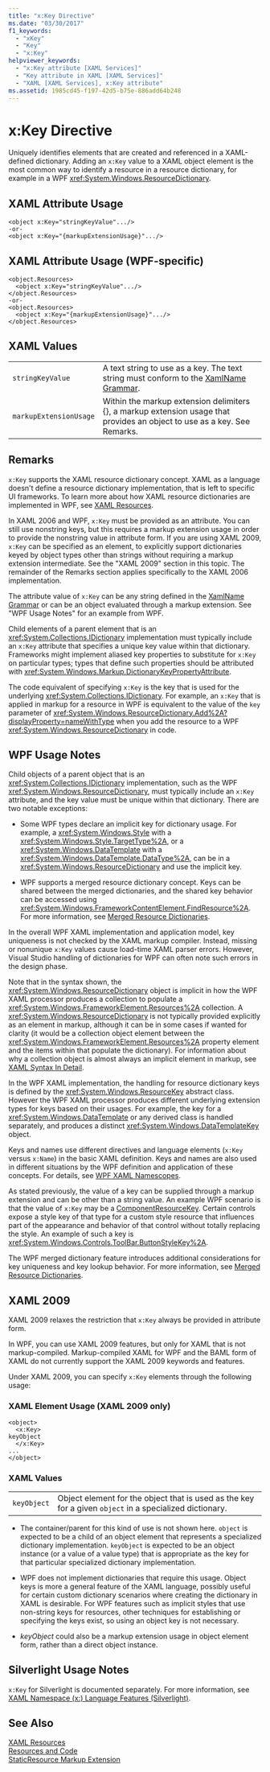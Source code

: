 ```yaml
---
title: "x:Key Directive"
ms.date: "03/30/2017"
f1_keywords: 
  - "xKey"
  - "Key"
  - "x:Key"
helpviewer_keywords: 
  - "x:Key attribute [XAML Services]"
  - "Key attribute in XAML [XAML Services]"
  - "XAML [XAML Services], x:Key attribute"
ms.assetid: 1985cd45-f197-42d5-b75e-886add64b248
---
```

# x:Key Directive
Uniquely identifies elements that are created and referenced in a XAML-defined dictionary. Adding an `x:Key` value to a XAML object element is the most common way to identify a resource in a resource dictionary, for example in a WPF <xref:System.Windows.ResourceDictionary>.  
  
## XAML Attribute Usage  
  
```  
<object x:Key="stringKeyValue".../>  
-or-  
<object x:Key="{markupExtensionUsage}".../>  
```  
  
## XAML Attribute Usage (WPF-specific)  
  
```  
<object.Resources>  
  <object x:Key="stringKeyValue".../>  
</object.Resources>  
-or-  
<object.Resources>  
  <object x:Key="{markupExtensionUsage}".../>  
</object.Resources>  
```  
  
## XAML Values  
  
|||  
|-|-|  
|`stringKeyValue`|A text string to use as a key. The text string must conform to the [XamlName Grammar](../../../docs/framework/xaml-services/xamlname-grammar.md).|  
|`markupExtensionUsage`|Within the markup extension delimiters {}, a markup extension usage that provides an object to use as a key. See Remarks.|  
  
## Remarks  
 `x:Key` supports the XAML resource dictionary concept. XAML as a language doesn't define a resource dictionary implementation, that is left to specific UI frameworks. To learn more about how XAML resource dictionaries are implemented in WPF, see [XAML Resources](../../../docs/framework/wpf/advanced/xaml-resources.md).  
  
 In XAML 2006 and WPF, `x:Key` must be provided as an attribute. You can still use nonstring keys, but this requires a markup extension usage in order to provide the nonstring value in attribute form. If you are using XAML 2009, `x:Key` can be specified as an element, to explicitly support dictionaries keyed by object types other than strings without requiring a markup extension intermediate. See the "XAML 2009" section in this topic. The remainder of the Remarks section applies specifically to the XAML 2006 implementation.  
  
 The attribute value of `x:Key` can be any string defined in the [XamlName Grammar](../../../docs/framework/xaml-services/xamlname-grammar.md) or can be an object evaluated through a markup extension. See "WPF Usage Notes" for an example from WPF.  
  
 Child elements of a parent element that is an <xref:System.Collections.IDictionary> implementation must typically include an `x:Key` attribute that specifies a unique key value within that dictionary. Frameworks might implement aliased key properties to substitute for `x:Key` on particular types; types that define such properties should be attributed with <xref:System.Windows.Markup.DictionaryKeyPropertyAttribute>.  
  
 The code equivalent of specifying `x:Key` is the key that is used for the underlying <xref:System.Collections.IDictionary>. For example, an `x:Key` that is applied in markup for a resource in WPF is equivalent to the value of the `key` parameter of <xref:System.Windows.ResourceDictionary.Add%2A?displayProperty=nameWithType> when you add the resource to a WPF <xref:System.Windows.ResourceDictionary> in code.  
  
## WPF Usage Notes  
 Child objects of a parent object that is an <xref:System.Collections.IDictionary> implementation, such as the WPF <xref:System.Windows.ResourceDictionary>, must typically include an `x:Key` attribute, and the key value must be unique within that dictionary. There are two notable exceptions:  
  
-   Some WPF types declare an implicit key for dictionary usage. For example, a <xref:System.Windows.Style> with a <xref:System.Windows.Style.TargetType%2A>, or a <xref:System.Windows.DataTemplate> with a <xref:System.Windows.DataTemplate.DataType%2A>, can be  in a <xref:System.Windows.ResourceDictionary> and use the implicit key.  
  
-   WPF supports a merged resource dictionary concept. Keys can be shared between the merged dictionaries, and the shared key behavior can be accessed using <xref:System.Windows.FrameworkContentElement.FindResource%2A>. For more information, see [Merged Resource Dictionaries](../../../docs/framework/wpf/advanced/merged-resource-dictionaries.md).  
  
 In the overall WPF XAML implementation and application model, key uniqueness is not checked by the XAML markup compiler. Instead, missing or nonunique `x:Key` values cause load-time XAML parser errors. However, Visual Studio handling of dictionaries for WPF can often note such errors in the design phase.  
  
 Note that in the syntax shown, the <xref:System.Windows.ResourceDictionary> object is implicit in how the WPF XAML processor produces a collection to populate a <xref:System.Windows.FrameworkElement.Resources%2A> collection. A <xref:System.Windows.ResourceDictionary> is not typically provided explicitly as an element in markup, although it can be in some cases if wanted for clarity (it would be a collection object element between the <xref:System.Windows.FrameworkElement.Resources%2A> property element and the items within that populate the dictionary). For information about why a collection object is almost always an implicit element in markup, see [XAML Syntax In Detail](../../../docs/framework/wpf/advanced/xaml-syntax-in-detail.md).  
  
 In the WPF XAML implementation, the handling for resource dictionary keys is defined by the <xref:System.Windows.ResourceKey> abstract class. However the WPF XAML processor produces different underlying extension types for keys based on their usages. For example, the key for a <xref:System.Windows.DataTemplate> or any derived class is handled separately, and produces a distinct <xref:System.Windows.DataTemplateKey> object.  
  
 Keys and names use different directives and language elements (`x:Key` versus `x:Name`) in the basic XAML definition. Keys and names are also used in different situations by the WPF definition and application of these concepts. For details, see [WPF XAML Namescopes](../../../docs/framework/wpf/advanced/wpf-xaml-namescopes.md).  
  
 As stated previously, the value of a key can be supplied through a markup extension and can be other than a string value. An example WPF scenario is that the value of `x:Key` may be a [ComponentResourceKey](../../../docs/framework/wpf/advanced/componentresourcekey-markup-extension.md). Certain controls expose a style key of that type for a custom style resource that influences part of the appearance and behavior of that control without totally replacing the style. An example of such a key is <xref:System.Windows.Controls.ToolBar.ButtonStyleKey%2A>.  
  
 The WPF merged dictionary feature introduces additional considerations for key uniqueness and key lookup behavior. For more information, see [Merged Resource Dictionaries](../../../docs/framework/wpf/advanced/merged-resource-dictionaries.md).  
  
## XAML 2009  
 XAML 2009 relaxes the restriction that `x:Key` always be provided in attribute form.  
  
 In WPF, you can use XAML 2009 features, but only for XAML that is not markup-compiled. Markup-compiled XAML for WPF and the BAML form of XAML do not currently support the XAML 2009 keywords and features.  
  
 Under XAML 2009, you can specify `x:Key` elements through the following usage:  
  
### XAML Element Usage (XAML 2009 only)  
  
```  
<object>  
  <x:Key>  
keyObject  
  </x:Key>  
...  
</object>  
```  
  
### XAML Values  
  
|||  
|-|-|  
|`keyObject`|Object element for the object that is used as the key for a given `object` in a specialized dictionary.|  
  
-   The container/parent for this kind of use is not shown here. `object` is expected to be a child of an object element that represents a specialized dictionary implementation. `keyObject` is expected to be an object instance (or a value of a value type) that is appropriate as the key for that particular specialized dictionary implementation.  
  
-   WPF does not implement dictionaries that require this usage. Object keys is more a general feature of the XAML language, possibly useful for certain custom dictionary scenarios where creating the dictionary in XAML is desirable. For WPF features such as implicit styles that use non-string keys for resources, other techniques for establishing or specifying the keys exist, so using an object key is not necessary.  
  
-   *keyObject* could also be a markup extension usage in object element form, rather than a direct object instance.  
  
## Silverlight Usage Notes  
 `x:Key` for Silverlight is documented separately. For more information, see [XAML Namespace (x:) Language Features (Silverlight)](https://go.microsoft.com/fwlink/?LinkId=199081).  
  
## See Also  
 [XAML Resources](../../../docs/framework/wpf/advanced/xaml-resources.md)  
 [Resources and Code](../../../docs/framework/wpf/advanced/resources-and-code.md)  
 [StaticResource Markup Extension](../../../docs/framework/wpf/advanced/staticresource-markup-extension.md)
